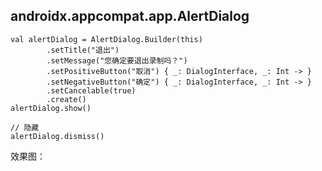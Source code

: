 ## androidx.appcompat.app.AlertDialog

```
val alertDialog = AlertDialog.Builder(this)
        .setTitle("退出")
        .setMessage("您确定要退出录制吗？")
        .setPositiveButton("取消") { _: DialogInterface, _: Int -> }
        .setNegativeButton("确定") { _: DialogInterface, _: Int -> }
        .setCancelable(true)
        .create()
alertDialog.show()

// 隐藏
alertDialog.dismiss()
```

效果图：

![]()
